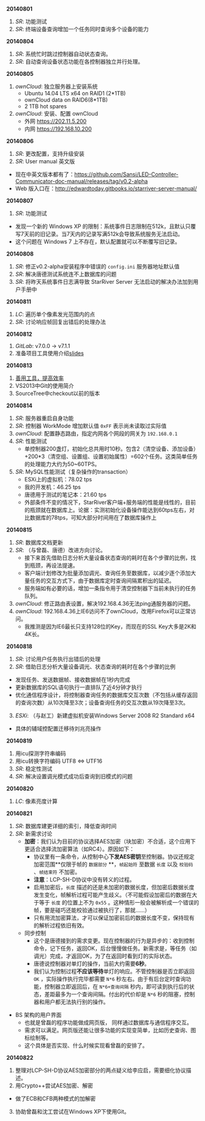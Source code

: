 **20140801**

1. *SR*: 功能测试
2. *SR*: 终端设备查询增加一个任务同时查询多个设备的能力


**20140804**

1. *SR*: 系统忙时跳过控制器自动状态查询。
2. *SR*: 自动查询设备状态功能在各控制器独立并行处理。

**20140805**

1. *ownCloud*: 独立服务器上安装系统
	- Ubuntu 14.04 LTS x64 on RAID1 (2*1TB)
	- ownCloud data on RAID6(8*1TB)
	- 2 1TB hot spares
2. *ownCloud*: 安装、配置 ownCloud
	- 外网 https://202.11.5.200
	- 内网 https://192.168.10.200

**20140806**

1. *SR*: 更改配置，支持升级安装
2. *SR*: User manual 英文版
  - 现在中英文版本都有了：https://github.com/Sansi/LED-Controller-Communicator-doc-manual/releases/tag/v0.2-alpha
  - Web 版入口在：http://edwardtoday.gitbooks.io/starriver-server-manual/

**20140807**

1. *SR*: 功能测试
  - 发现一个新的 Windows XP 的限制：系统事件日志限制在512k，且默认只覆写7天前的旧记录。当7天内的记录写满512k会导致系统服务无法启动。
  - 这个问题在 Windows 7 上不存在，默认配置就可以不断覆写旧记录。

**20140808**

1. *SR*: 修正v0.2-alpha安装程序中错误的 `config.ini` 服务器地址默认值
2. *SR*: 解决唐德测试系统连不上数据库的问题
3. *SR*: 将昨天系统事件日志满导致 StarRiver Server 无法启动的解决办法加到用户手册中

**20140811**

1. *LC*: 遍历单个像素发光范围内的点
2. *SR*: 讨论响应帧回复出错后的处理办法

**20140812**

1. *GitLab*: v7.0.0 -> v7.1.1
2. 准备项目工具使用介绍[slides](http://www.qingpei.me/talks/project-tools/)

**20140813**

1. [善用工具，提高效率](http://www.qingpei.me/talks/project-tools/)
2. VS2013中Git的使用简介
3. SourceTree中checkout以前的版本

**20140814**

1. *SR*: 服务器重启自身功能
2. *SR*: 控制器 WorkMode 增加默认值 `0xFF` 表示尚未读取过实际值
3. *ownCloud*: 配置静态路由，指定内网各个网段的网关为 `192.168.0.1`
4. *SR*: 性能测试
	- 单控制器200盏灯，初始化总共用时10秒。包含2（清空设备、添加设备）+200*3（清空组、设置组、设置初始属性）=602个任务。这类简单任务的处理能力大约为50~60TPS。
5. *SR*: MySQL性能测试（复杂操作的transaction）
	- ESXi上的虚拟机：78.02 tps
	- 我的开发机：46.25 tps
	- 唐德用于测试的笔记本：21.60 tps
	- 外部条件不变的情况下，StarRiver客户端+服务端的性能是线性的，目前的瓶颈就在数据库上。论据：实测初始化设备操作能达到60tps左右，对比数据库的78tps，可知大部分时间用在了数据库操作上

**20140815**

1. *SR*: 数据库文档更新
2. *SR*: （与曾磊、唐德）改进方向讨论。
	- 接下来首先借助日志分析大量设备状态查询的耗时在各个步骤的比例，找到瓶颈，再设法提速。
	- 客户端计划修改为批量添加调光、查询任务至数据库，以减少逐个添加大量任务的交互方式下，由于数据库定时查询间隔累积出的延迟。
	- 服务端如有必要的话，增加一条指令用于清空控制器下当前未执行的任务队列。
3. *ownCloud*: 修正路由表设置，解决192.168.4.36无法ping通服务器的问题。
4. *ownCloud*: 192.168.4.36上IE6访问不了ownCloud，改用Firefox可以正常访问。
	- 我推测是因为IE6最长只支持128位的Key，而现在的SSL Key大多是2K和4K长。

**20140818**

1. *SR*: 讨论用户任务执行出错后的处理
2. *SR*: 借助日志分析大量设备调光、状态查询的耗时在各个步骤的比例
  - 发现任务、发送数据帧、接收数据帧在1秒内完成
  - 更新数据库的SQL语句执行一直排队了近4分钟才执行
  - 优化通信程序设计，将控制器查询任务的数据库交互次数（不包括从缓存返回的查询次数）从10次降至3次；设备查询任务的交互次数从19次降至3次。
3. *ESXi*: （与赵工）新建虚拟机安装Windows Server 2008 R2 Standard x64
  - 具体的辅域控配置迁移待刘兆亮操作

**20140819**

1. 用icu探测字符串编码
2. 用icu转换字符编码 UTF8 <=> UTF16
3. *SR*: 稳定性测试
4. *SR*: 解决设置调光模式成功后查询到旧模式的问题

**20140820**

1. *LC*: 像素亮度计算

**20140821**

1. *SR*: 数据库建更详细的索引，降低查询时间
2. *SR*: 新需求讨论
	- **加密**：我们认为目前的协议选择AES加密（块加密）不合适，这个应用下更适合选择流加密算法（如RC4）。原因如下：
		* 协议里有一条命令，从控制中心**下发AES密钥**至控制器。协议还规定加密范围**仅限于帧的 `数据部分` **，`帧起始符` 至数据 `长度` 以及 `校验码` 、`帧结束符` 不加密。
		* **注意**：LCP-SH-D协议中没有转义的过程。
		* 启用加密后，`长度` 描述的还是未加密的数据长度，但加密后数据长度发生变化，帧解析过程可能产生歧义。（不可能假设加密后的数据在大于等于 `长度` 的位置上不为 `0x55` 。这种情形一般会被解析成一个错误的帧，要是碰巧还能校验通过被执行了，那就……）
		* 只有用流加密算法，才可以保证加密前后的数据长度不变，保持现有的解析过程依旧有效。
	- 同步控制
		* 这个是唐德接到的需求变更。现在控制器的行为是异步的：收到控制命令，记下任务，返回OK，后台慢慢做任务。新需求是，等任务（如调光）完成，才返回OK，为了在返回时看到灯的实际状态。
		* 唐德说控制器对单灯的操作，当前大约需要**6秒**。
		* 我们认为控制过程**不应该等待**单灯的响应。不管控制器是否立即返回 `OK` ，实际操作执行完毕都需要 `N*6` 秒左右。由于有后台定时查询功能，控制器立即返回后，在 `N*6+查询间隔` 秒内，即可读到执行后的状态，差距最多为一个查询间隔。付出的代价却是 `N*6` 秒的阻塞，控制器和用户都无法执行别的操作。
  - BS 架构的用户界面
	  * 也就是曾磊的程序功能做成网页版， 同样通过数据库与通信程序交互。
	  * 需求可以满足。网页版还能让很多功能的实现变简单，比如历史查询、图标绘制等。
	  * 这个具体是否实现、什么时候实现看曾磊的安排了。

**20140822**

1. 整理对LCP-SH-D协议AES加密部分的两点疑义给李应启，需要细化协议描述。
2. 用Crypto++尝试AES加密、解密
  - 做了ECB和CFB两种模式的加解密
3. 协助曾磊和沈工尝试在Windows XP下使用Git。
